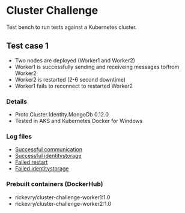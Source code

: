 # Cluster Challenge
Test bench to run tests against a Kubernetes cluster.

## Test case 1

- Two nodes are deployed (Worker1 and Worker2)
- Worker1 is successfully sending and receiveing messages to/from Worker2
- Worker2 is restarted (2-6 second downtime)
- Worker1 fails to reconnect to restarted Worker2

### Details
- Proto.Cluster.Identity.MongoDb 0.12.0
- Tested in AKS and Kubernetes Docker for Windows

### Log files

- [Successful communication][1] 
- [Successful identitystorage][2] 
- [Failed restart][3] 
- [Failed identitystorage][4] 

[1]: <https://raw.githubusercontent.com/rickevry/ClusterChallenge/main/Testscases/FailedNodeRestart/1_successful_communication.txt?token=AAOR45O3I57FXUZCNZPXATTAI7DCU>
[2]: <https://raw.githubusercontent.com/rickevry/ClusterChallenge/main/Testscases/FailedNodeRestart/2_successful_identitystorage.txt?token=AAOR45LNVI342M76RPQYLATAI7DJM>
[3]: <https://raw.githubusercontent.com/rickevry/ClusterChallenge/main/Testscases/FailedNodeRestart/3_failed_restart.txt?token=AAOR45JDR7AIHVXUBAHYTUTAI7DMW>
[4]: <https://raw.githubusercontent.com/rickevry/ClusterChallenge/main/Testscases/FailedNodeRestart/4_failed_identitystorage.txt?token=AAOR45O47BICDTX6QI4N7Z3AI7DPK>

### Prebuilt containers (DockerHub)
- rickevry/cluster-challenge-worker1:1.0
- rickevry/cluster-challenge-worker2:1.0


